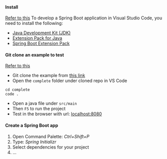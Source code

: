 
#### Install
[Refer to this](https://code.visualstudio.com/docs/java/java-spring-boot)
To develop a Spring Boot application in Visual Studio Code, you need to install the following:

- [Java Development Kit (JDK)](https://www.microsoft.com/openjdk)
- [Extension Pack for Java](https://marketplace.visualstudio.com/items?itemName=vscjava.vscode-java-pack)
- [Spring Boot Extension Pack](https://marketplace.visualstudio.com/items?itemName=vmware.vscode-boot-dev-pack)

#### Git clone an example to test
[Refer to this](https://code.visualstudio.com/docs/java/java-webapp)

- Git clone the example from [this link](https://github.com/spring-guides/gs-spring-boot.git)
- Open the ```complete``` folder under cloned repo in VS Code

```
cd complete
code .
```
- Open a java file under ```src/main``` 
- Then ```F5``` to run the project
- Test in the browser with url: [localhost:8080](localhost:8080)

#### Create a Spring Boot app
1. Open Command Palette: _Ctrl+Shift+P_
2. Type: _Spring Initializr_
3. Select dependencies for your project
4. ...